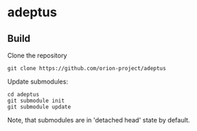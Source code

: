 # adeptus

## Build

Clone the repository
```
git clone https://github.com/orion-project/adeptus
```
Update submodules:
```
cd adeptus
git submodule init
git submodule update
```
Note, that submodules are in 'detached head' state by default.
